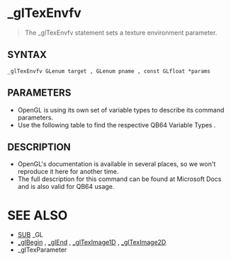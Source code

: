 # _glTexEnvfv
> The _glTexEnvfv statement sets a texture environment parameter.

## SYNTAX
`_glTexEnvfv GLenum target , GLenum pname , const GLfloat *params`

## PARAMETERS
* OpenGL is using its own set of variable types to describe its command parameters.
* Use the following table to find the respective QB64 Variable Types .


## DESCRIPTION
* OpenGL's documentation is available in several places, so we won't reproduce it here for another time.
* The full description for this command can be found at Microsoft Docs and is also valid for QB64 usage.


# SEE ALSO
* [SUB](SUB.md) _GL
* [_glBegin](_glBegin.md) , [_glEnd](_glEnd.md) , [_glTexImage1D](_glTexImage1D.md) , [_glTexImage2D](_glTexImage2D.md)
* _glTexParameter

